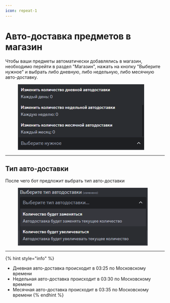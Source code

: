 ```yaml
---
icon: repeat-1
---
```


# Авто-доставка предметов в магазин

Чтобы ваши предметы автоматически добавлялись в магазин, необходимо перейти в раздел "Магазин", нажать на кнопку "Выберите нужное" и выбрать либо дневную, либо недельную, либо месячную авто-доставку.

<figure><img src="../../.gitbook/assets/image (7) (1) (1).png" alt=""><figcaption></figcaption></figure>

***

## Тип авто-доставки

После чего бот предложит выбрать тип авто-доставки

<figure><img src="../../.gitbook/assets/image (8) (1) (1).png" alt=""><figcaption></figcaption></figure>

***

{% hint style="info" %}
* Дневная авто-доставка происходит в 03:25 по Московскому времени
* Недельная авто-доставка происходит в 03:30 по Московскому времени
* Месячная авто-доставка происходит в 03:35 по Московскому времени
{% endhint %}
